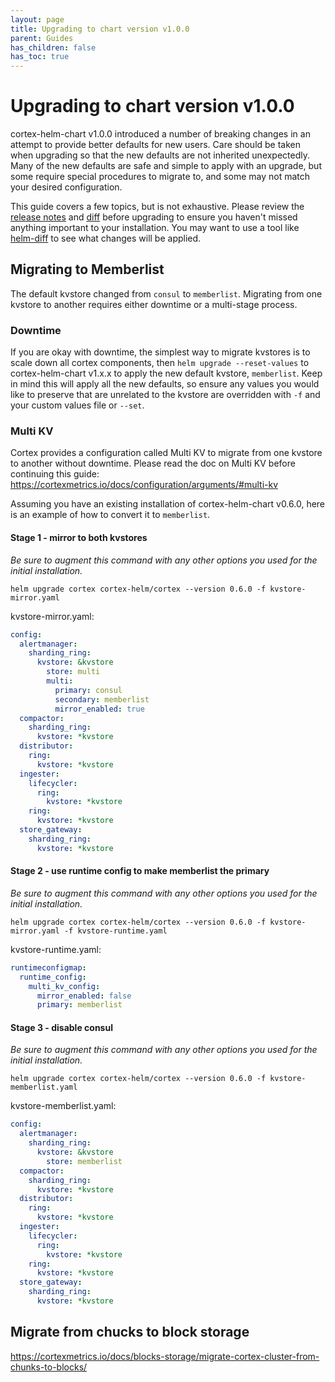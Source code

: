 ```yaml
---
layout: page
title: Upgrading to chart version v1.0.0
parent: Guides
has_children: false
has_toc: true
---
```

# Upgrading to chart version v1.0.0

cortex-helm-chart v1.0.0 introduced a number of breaking changes in an attempt to provide better defaults for new users. Care should be taken when upgrading so that the new defaults are not inherited unexpectedly. Many of the new defaults are safe and simple to apply with an upgrade, but some require special procedures to migrate to, and some may not match your desired configuration.

This guide covers a few topics, but is not exhaustive. Please review the [release notes](https://github.com/cortexproject/cortex-helm-chart/releases/tag/v1.0.0) and [diff](https://github.com/cortexproject/cortex-helm-chart/compare/v0.6.0...v1.0.0) before upgrading to ensure you haven't missed anything important to your installation. You may want to use a tool like [helm-diff](https://github.com/databus23/helm-diff) to see what changes will be applied.

## Migrating to Memberlist

The default kvstore changed from `consul` to `memberlist`. Migrating from one kvstore to another requires either downtime or a multi-stage process.

### Downtime

If you are okay with downtime, the simplest way to migrate kvstores is to scale down all cortex components, then `helm upgrade --reset-values` to cortex-helm-chart v1.x.x to apply the new default kvstore, `memberlist`. Keep in mind this will apply all the new defaults, so ensure any values you would like to preserve that are unrelated to the kvstore are overridden with `-f` and your custom values file or `--set`.

### Multi KV

Cortex provides a configuration called Multi KV to migrate from one kvstore to another without downtime. Please read the doc on Multi KV before continuing this guide: https://cortexmetrics.io/docs/configuration/arguments/#multi-kv

Assuming you have an existing installation of cortex-helm-chart v0.6.0, here is an example of how to convert it to `memberlist`.
#### Stage 1 - mirror to both kvstores

_Be sure to augment this command with any other options you used for the initial installation._
```
helm upgrade cortex cortex-helm/cortex --version 0.6.0 -f kvstore-mirror.yaml
```

kvstore-mirror.yaml:
```yaml
config:
  alertmanager:
    sharding_ring:
      kvstore: &kvstore
        store: multi
        multi:
          primary: consul
          secondary: memberlist
          mirror_enabled: true
  compactor:
    sharding_ring:
      kvstore: *kvstore
  distributor:
    ring:
      kvstore: *kvstore
  ingester:
    lifecycler:
      ring:
        kvstore: *kvstore
    ring:
      kvstore: *kvstore
  store_gateway:
    sharding_ring:
      kvstore: *kvstore
```

#### Stage 2 - use runtime config to make memberlist the primary

_Be sure to augment this command with any other options you used for the initial installation._
```
helm upgrade cortex cortex-helm/cortex --version 0.6.0 -f kvstore-mirror.yaml -f kvstore-runtime.yaml
```

kvstore-runtime.yaml:
```yaml
runtimeconfigmap:
  runtime_config:
    multi_kv_config:
      mirror_enabled: false
      primary: memberlist
```

#### Stage 3 - disable consul

_Be sure to augment this command with any other options you used for the initial installation._
```
helm upgrade cortex cortex-helm/cortex --version 0.6.0 -f kvstore-memberlist.yaml
```

kvstore-memberlist.yaml:
```yaml
config:
  alertmanager:
    sharding_ring:
      kvstore: &kvstore
        store: memberlist
  compactor:
    sharding_ring:
      kvstore: *kvstore
  distributor:
    ring:
      kvstore: *kvstore
  ingester:
    lifecycler:
      ring:
        kvstore: *kvstore
    ring:
      kvstore: *kvstore
  store_gateway:
    sharding_ring:
      kvstore: *kvstore
```

## Migrate from chucks to block storage

https://cortexmetrics.io/docs/blocks-storage/migrate-cortex-cluster-from-chunks-to-blocks/
